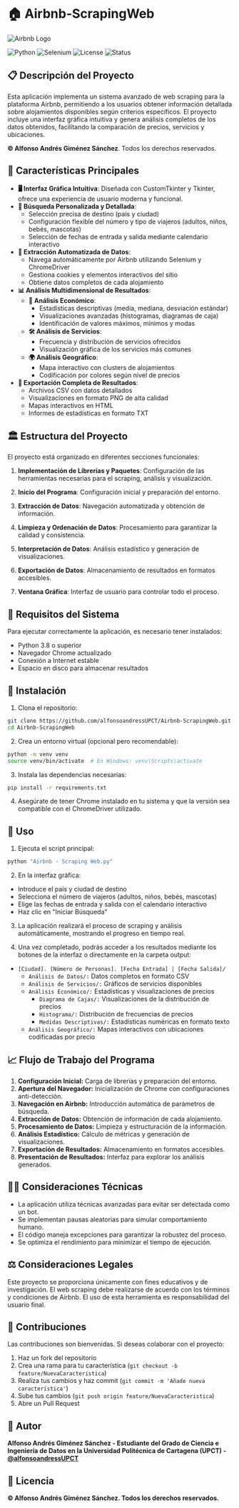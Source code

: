 # **🏠 Airbnb-ScrapingWeb**

![Airbnb Logo](icons/airbnb.png)

![Python](https://img.shields.io/badge/Python-3.8+-blue.svg)
![Selenium](https://img.shields.io/badge/Selenium-4.0+-green.svg)
![License](https://img.shields.io/badge/Licencia-MIT-yellow)
![Status](https://img.shields.io/badge/Estado-Activo-brightgreen)


## **📋 Descripción del Proyecto**

Esta aplicación implementa un sistema avanzado de web scraping para la plataforma Airbnb, permitiendo a los usuarios obtener información detallada sobre alojamientos disponibles según criterios específicos. El proyecto incluye una interfaz gráfica intuitiva y genera análisis completos de los datos obtenidos, facilitando la comparación de precios, servicios y ubicaciones.

**© Alfonso Andrés Giménez Sánchez**. Todos los derechos reservados.

## **🚀 Características Principales**

- **🖥️ Interfaz Gráfica Intuitiva**: Diseñada con CustomTkinter y Tkinter, ofrece una experiencia de usuario moderna y funcional.
- **🔎 Búsqueda Personalizada y Detallada**: 
  - Selección precisa de destino (país y ciudad)
  - Configuración flexible del número y tipo de viajeros (adultos, niños, bebés, mascotas)
  - Selección de fechas de entrada y salida mediante calendario interactivo
- **🤖 Extracción Automatizada de Datos**: 
  - Navega automáticamente por Airbnb utilizando Selenium y ChromeDriver
  - Gestiona cookies y elementos interactivos del sitio
  - Obtiene datos completos de cada alojamiento
- **📊 Análisis Multidimensional de Resultados**:
  - **💸 Análisis Económico**: 
    - Estadísticas descriptivas (media, mediana, desviación estándar)
    - Visualizaciones avanzadas (histogramas, diagramas de caja)
    - Identificación de valores máximos, mínimos y modas
  - **🛠️ Análisis de Servicios**: 
    - Frecuencia y distribución de servicios ofrecidos
    - Visualización gráfica de los servicios más comunes
  - **🌍 Análisis Geográfico**: 
    - Mapa interactivo con clusters de alojamientos
    - Codificación por colores según nivel de precios
- **💾 Exportación Completa de Resultados**: 
  - Archivos CSV con datos detallados
  - Visualizaciones en formato PNG de alta calidad
  - Mapas interactivos en HTML
  - Informes de estadísticas en formato TXT

## **🏛️ Estructura del Proyecto**

El proyecto está organizado en diferentes secciones funcionales:

1. **Implementación de Librerías y Paquetes**: Configuración de las herramientas necesarias para el scraping, análisis y visualización.

2. **Inicio del Programa**: Configuración inicial y preparación del entorno.

3. **Extracción de Datos**: Navegación automatizada y obtención de información.

4. **Limpieza y Ordenación de Datos**: Procesamiento para garantizar la calidad y consistencia.

5. **Interpretación de Datos**: Análisis estadístico y generación de visualizaciones.

6. **Exportación de Datos**: Almacenamiento de resultados en formatos accesibles.

7. **Ventana Gráfica**: Interfaz de usuario para controlar todo el proceso.

## **🔌 Requisitos del Sistema**

Para ejecutar correctamente la aplicación, es necesario tener instalados:

- Python 3.8 o superior
- Navegador Chrome actualizado
- Conexión a Internet estable
- Espacio en disco para almacenar resultados

## **🔋 Instalación**

1. Clona el repositorio:
```bash
git clone https://github.com/alfonsoandressUPCT/Airbnb-ScrapingWeb.git
cd Airbnb-ScrapingWeb
```

2. Crea un entorno virtual (opcional pero recomendable):
```bash
python -m venv venv
source venv/bin/activate  # En Windows: venv\Scripts\activate
```

3. Instala las dependencias necesarias:
```bash
pip install -r requirements.txt
```

4. Asegúrate de tener Chrome instalado en tu sistema y que la versión sea compatible con el ChromeDriver utilizado.

## **📸 Uso**

1. Ejecuta el script principal:
```bash
python "Airbnb - Scraping Web.py"
```

2. En la interfaz gráfica:

  - Introduce el país y ciudad de destino
  - Selecciona el número de viajeros (adultos, niños, bebés, mascotas)
  - Elige las fechas de entrada y salida con el calendario interactivo
  - Haz clic en "Iniciar Búsqueda"

3. La aplicación realizará el proceso de scraping y análisis automáticamente, mostrando el progreso en tiempo real.

4. Una vez completado, podrás acceder a los resultados mediante los botones de la interfaz o directamente en la carpeta output:

  - `[Ciudad]. [Número de Personas]. [Fecha Entrada] | [Fecha Salida]/`
    - `Análisis de Datos/:` Datos completos en formato CSV
    - `Análisis de Servicios/:` Gráficos de servicios disponibles
    - `Análisis Económico/:` Estadísticas y visualizaciones de precios
      - `Diagrama de Cajas/:` Visualizaciones de la distribución de precios
      - `Histograma/:` Distribución de frecuencias de precios
      - `Medidas Descriptivas/:` Estadísticas numéricas en formato texto
    - `Análisis Geográfico/:` Mapas interactivos con ubicaciones codificadas por precio

## **📈 Flujo de Trabajo del Programa**

1. **Configuración Inicial:** Carga de librerías y preparación del entorno.
2. **Apertura del Navegador:** Inicialización de Chrome con configuraciones anti-detección.
3. **Navegación en Airbnb:** Introducción automática de parámetros de búsqueda.
4. **Extracción de Datos:** Obtención de información de cada alojamiento.
5. **Procesamiento de Datos:** Limpieza y estructuración de la información.
6. **Análisis Estadístico:** Cálculo de métricas y generación de visualizaciones.
7. **Exportación de Resultados:** Almacenamiento en formatos accesibles.
8. **Presentación de Resultados:** Interfaz para explorar los análisis generados.

## **🧑‍💻 Consideraciones Técnicas**

- La aplicación utiliza técnicas avanzadas para evitar ser detectada como un bot.
- Se implementan pausas aleatorias para simular comportamiento humano.
- El código maneja excepciones para garantizar la robustez del proceso.
- Se optimiza el rendimiento para minimizar el tiempo de ejecución.

## **⚖️ Consideraciones Legales**

Este proyecto se proporciona únicamente con fines educativos y de investigación. El web scraping debe realizarse de acuerdo con los términos y condiciones de Airbnb. El uso de esta herramienta es responsabilidad del usuario final.

## **🤝 Contribuciones**

Las contribuciones son bienvenidas. Si deseas colaborar con el proyecto:

1. Haz un fork del repositorio
2. Crea una rama para tu característica (`git checkout -b feature/NuevaCaracteristica`)
3. Realiza tus cambios y haz commit (`git commit -m 'Añade nueva característica'`)
4. Sube tus cambios (`git push origin feature/NuevaCaracteristica`)
5. Abre un Pull Request

## **📧 Autor**

**Alfonso Andrés Giménez Sánchez - Estudiante del Grado de Ciencia e Ingeniería de Datos en la Universidad Politécnica de Cartagena (UPCT) - [@alfonsoandressUPCT](https://github.com/alfonsoandressUPCT)**

## **📄 Licencia**

**© Alfonso Andrés Giménez Sánchez. Todos los derechos reservados.**